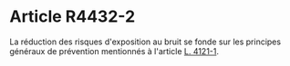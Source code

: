# Article R4432-2

  
La réduction des risques d'exposition au bruit se fonde sur les principes généraux de prévention mentionnés à l'article [L. 4121-1][1].

 [1]: /affichCodeArticle.do?cidTexte=LEGITEXT000006072050&idArticle=LEGIARTI000006903147&dateTexte=&categorieLien=cid